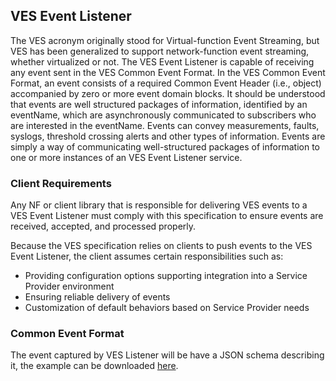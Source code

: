 ## VES Event Listener

The VES acronym originally stood for Virtual-function Event Streaming, but VES has been generalized to support network-function event streaming, whether virtualized or not. The VES Event Listener is capable of receiving any event sent in the VES Common Event Format. In the VES Common Event Format,
an event consists of a required Common Event Header (i.e., object) accompanied by zero or more event domain blocks.
It should be understood that events are well structured packages of information,
identified by an eventName, which are asynchronously communicated to subscribers who
are interested in the eventName. Events can convey measurements, faults, syslogs,
threshold crossing alerts and other types of information. Events are simply a way of
communicating well-structured packages of information to one or more instances of an VES Event Listener service.

### Client Requirements
Any NF or client library that is responsible for delivering VES events to a VES Event Listener must comply with this specification to ensure events are received, accepted, and processed properly.

Because the VES specification relies on clients to push events to the VES Event Listener, the client assumes certain responsibilities such as:

* Providing configuration options supporting integration into a Service Provider environment
* Ensuring reliable delivery of events
* Customization of default behaviors based on Service Provider needs

### Common Event Format
The event captured by VES Listener will be have a JSON schema describing it,
the example can be downloaded [here](https://docs.onap.org/projects/onap-vnfrqts-requirements/en/latest/_downloads/8737e3270443f9847095547b05fe6df5/CommonEventFormat_30.2.1_ONAP.json).


